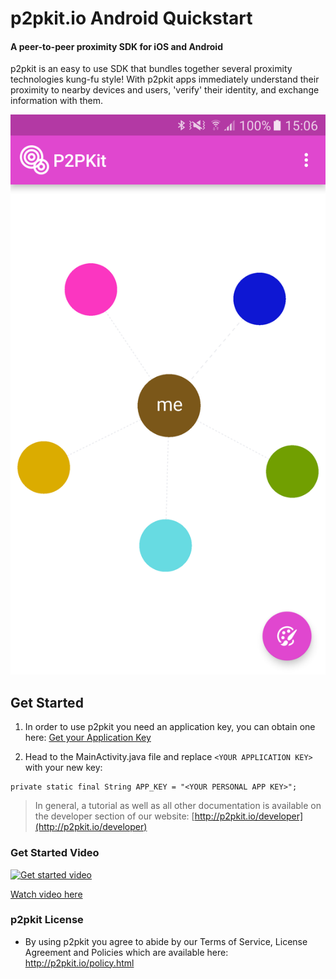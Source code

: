 # p2pkit.io Android Quickstart

#### A peer-to-peer proximity SDK for iOS and Android

p2pkit is an easy to use SDK that bundles together several proximity technologies kung-fu style! With p2pkit apps immediately understand their proximity to nearby devices and users, 'verify' their identity, and exchange information with them.

![p2pkit - proximity starts here](p2pkit-quickstart-android.png)

## Get Started

1. In order to use p2pkit you need an application key, you can obtain one here:
[Get your Application Key](http://p2pkit.io/signup.html)

2. Head to the MainActivity.java file and replace ``<YOUR APPLICATION KEY>`` with your new key:

```
private static final String APP_KEY = "<YOUR PERSONAL APP KEY>";
```

> In general, a tutorial as well as all other documentation is available on the developer section of our website:
[http://p2pkit.io/developer](http://p2pkit.io/developer)



### Get Started Video

[![Get started video](https://i.ytimg.com/vi/iId5n7lhJ5Y/mqdefault.jpg)](https://youtu.be/iId5n7lhJ5Y)

[Watch video here](https://youtu.be/iId5n7lhJ5Y)


### p2pkit License

* By using p2pkit you agree to abide by our Terms of Service, License Agreement and Policies which are available here: http://p2pkit.io/policy.html
